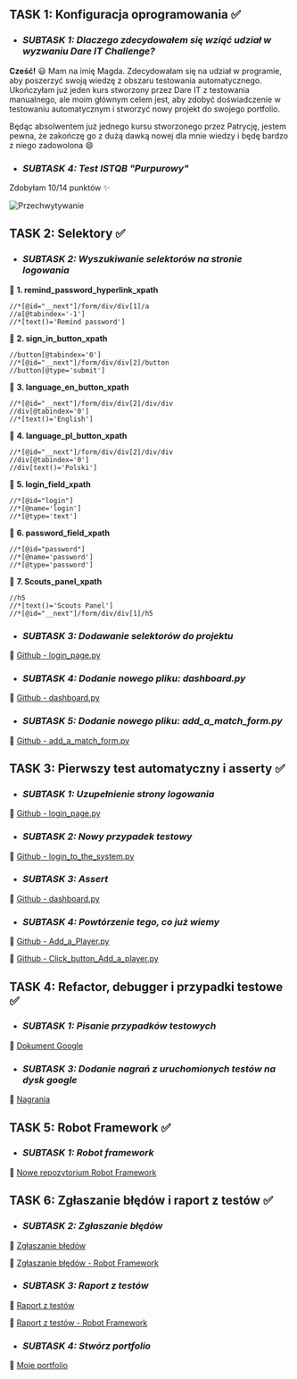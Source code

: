 ## **TASK 1: Konfiguracja oprogramowania** :white_check_mark:
* ### _**SUBTASK 1: Dlaczego zdecydowałem się wziąć udział w wyzwaniu Dare IT Challenge?**_
**Cześć!** 😃 Mam na imię Magda. Zdecydowałam się na udział w programie, aby poszerzyć swoją wiedzę z obszaru testowania automatycznego. Ukończyłam już jeden kurs stworzony przez Dare IT z testowania manualnego, ale moim głównym celem jest, aby zdobyć doświadczenie w testowaniu automatycznym i stworzyć nowy projekt do swojego portfolio.

Będąc absolwentem już jednego kursu stworzonego przez Patrycję, jestem pewna, że zakończę go z dużą dawką nowej dla mnie wiedzy i będę bardzo z niego zadowolona :smile:

* ### _**SUBTASK 4: Test ISTQB "Purpurowy"**_
Zdobyłam 10/14 punktów :sparkles:

![Przechwytywanie](https://github.com/szatmagda/Challenge_Portfolio_Magda02/assets/116760612/de43e670-270d-4bf0-b450-01fd7e071b64)


## **TASK 2: Selektory** :white_check_mark:
* ### _**SUBTASK 2: Wyszukiwanie selektorów na stronie logowania**_

:crystal_ball: **1. remind_password_hyperlink_xpath**
```
//*[@id="__next"]/form/div/div[1]/a
//a[@tabindex='-1']
//*[text()='Remind password']
```
:crystal_ball: **2. sign_in_button_xpath**
```
//button[@tabindex='0']
//*[@id="__next"]/form/div/div[2]/button
//button[@type='submit']
```
:crystal_ball: **3. language_en_button_xpath**
```
//*[@id="__next"]/form/div/div[2]/div/div
//div[@tabindex='0']
//*[text()='English']
```
:crystal_ball: **4. language_pl_button_xpath**
```
//*[@id="__next"]/form/div/div[2]/div/div
//div[@tabindex='0']
//div[text()='Polski']
```
:crystal_ball: **5. login_field_xpath**
```
//*[@id="login"]
//*[@name='login']
//*[@type='text']
```
:crystal_ball: **6. password_field_xpath**
```
//*[@id="password"]
//*[@name='password']
//*[@type='password']
```
:crystal_ball: **7. Scouts_panel_xpath**
```
//h5
//*[text()='Scouts Panel']
//*[@id="__next"]/form/div/div[1]/h5
```
* ### _**SUBTASK 3: Dodawanie selektorów do projektu**_
:pushpin: [Github - login_page.py](https://github.com/szatmagda/Challenge_Portfolio_Magda02/blob/main/pages/login_page.py)

* ### _**SUBTASK 4: Dodanie nowego pliku: dashboard.py**_
:pushpin: [Github - dashboard.py](https://github.com/szatmagda/Challenge_Portfolio_Magda02/blob/main/pages/dashboard.py)

* ### _**SUBTASK 5: Dodanie nowego pliku: add_a_match_form.py**_
:pushpin: [Github - add_a_match_form.py](https://github.com/szatmagda/Challenge_Portfolio_Magda02/blob/main/pages/add_a_match_form.py)


## **TASK 3: Pierwszy test automatyczny i asserty** :white_check_mark:
* ### _**SUBTASK 1: Uzupełnienie strony logowania**_
:pushpin: [Github - login_page.py](https://github.com/szatmagda/Challenge_Portfolio_Magda02/blob/main/pages/login_page.py)

* ### _**SUBTASK 2: Nowy przypadek testowy**_
:pushpin: [Github - login_to_the_system.py](https://github.com/szatmagda/Challenge_Portfolio_Magda02/blob/main/test_cases/login_to_the_system.py)

* ### _**SUBTASK 3: Assert**_
:pushpin: [Github - dashboard.py](https://github.com/szatmagda/Challenge_Portfolio_Magda02/blob/main/pages/dashboard.py)

* ### _**SUBTASK 4: Powtórzenie tego, co już wiemy**_
:pushpin: [Github - Add_a_Player.py](https://github.com/szatmagda/Challenge_Portfolio_Magda02/blob/main/pages/Add_a_Player.py)

:pushpin: [Github - Click_button_Add_a_player.py](https://github.com/szatmagda/Challenge_Portfolio_Magda02/blob/main/test_cases/Click_button_Add_a_player.py)


## **TASK 4: Refactor, debugger i przypadki testowe** :white_check_mark:
* ### _**SUBTASK 1: Pisanie przypadków testowych**_
:pushpin: [Dokument Google](https://docs.google.com/document/d/1HcBOUmrJ6ur9QdIFvkOfYjGST9SOmSs_GX4zfR_IR0o/edit)

* ### _**SUBTASK 3: Dodanie nagrań z uruchomionych testów na dysk google**_
:pushpin: [Nagrania](https://drive.google.com/drive/u/0/folders/1McTI1ooI3TGl6BeZLEPPN0IwdRjLA37_)


## **TASK 5: Robot Framework** :white_check_mark:
* ### _**SUBTASK 1: Robot framework**_
:pushpin: [Nowe repozytorium Robot Framework](https://github.com/szatmagda/panelscout2_robotframework)


## **TASK 6: Zgłaszanie błędów i raport z testów** :white_check_mark:
* ### _**SUBTASK 2: Zgłaszanie błędów**_
:pushpin: [Zgłaszanie błędów](https://docs.google.com/document/d/1ifbGkMJvOpOGP0DunDPu3HVUlm6SY8GspELcyn942N4/edit)

:pushpin: [Zgłaszanie błędów - Robot Framework](https://docs.google.com/document/d/1t8YV0mOK9LCd1l9cjVw2Vmog5RFFr1VY-2r2rm8F1ts/edit)

* ### _**SUBTASK 3: Raport z testów**_
:pushpin: [Raport z testów](https://docs.google.com/document/d/1WY1VrhugubmjxzJBcCwkTngQxYtWPeKAJMPYVs98mhk/edit)

:pushpin: [Raport z testów - Robot Framework](https://docs.google.com/document/d/1l6FEb3bJbKmSzovZrzpo2zP85qMP_stPelJmbU9XcUk/edit)

* ### _**SUBTASK 4: Stwórz portfolio**_
:pushpin: [Moje portfolio](https://github.com/szatmagda/Portfolio)
